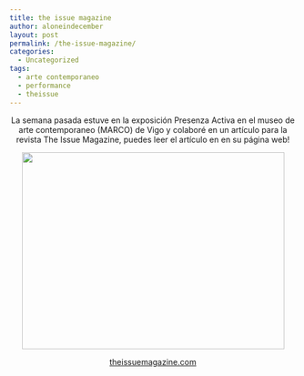 ```yaml
---
title: the issue magazine
author: aloneindecember
layout: post
permalink: /the-issue-magazine/
categories:
  - Uncategorized
tags:
  - arte contemporaneo
  - performance
  - theissue
---
```

<p style="text-align:center;">
  La semana pasada estuve en la exposición Presenza Activa en el museo de arte contemporaneo (MARCO) de Vigo y colaboré en un artículo para la revista The Issue Magazine, puedes leer el artículo en en su página web!
</p>

<p style="text-align:center;">
  <img class="aligncenter" src="http://theissuemagazine.com/wp-content/uploads/2012/02/MARCO_FOTO5.jpg" alt="" width="461" height="346" />
</p>

<p style="text-align:center;">
  <a href="http://theissuemagazine.com/?p=446" target="_blank">theissuemagazine.com </a>
</p>